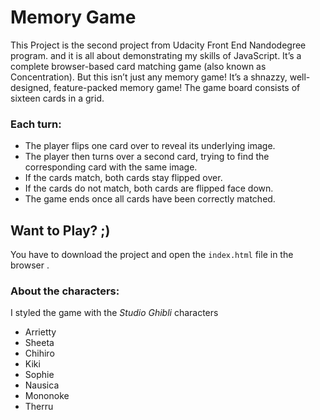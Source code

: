 # Memory Game

This Project is the second project from Udacity Front End Nandodegree program.
and it is all about demonstrating my skills of JavaScript. 
It’s a complete browser-based card matching game (also known as Concentration). But this isn’t just any memory game! It’s a shnazzy, well-designed, feature-packed memory game!
The game board consists of sixteen cards in a grid.

### Each turn:

* The player flips one card over to reveal its underlying image.
* The player then turns over a second card, trying to find the corresponding card with the same image.
* If the cards match, both cards stay flipped over.
* If the cards do not match, both cards are flipped face down.
* The game ends once all cards have been correctly matched.

## Want to Play? ;)

You have to download the project and open the `index.html` file in the browser .

### About the characters:

I styled the game with the _Studio Ghibli_ characters
* Arrietty 
* Sheeta
* Chihiro
* Kiki
* Sophie
* Nausica
* Mononoke
* Therru
